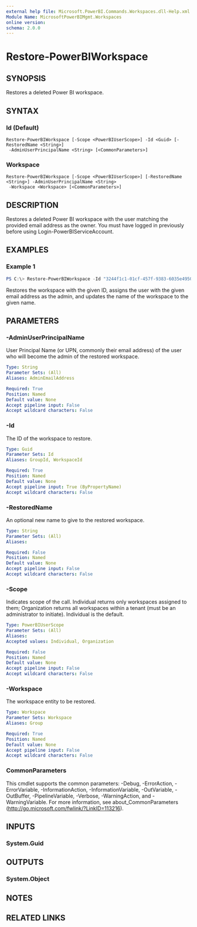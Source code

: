 ```yaml
---
external help file: Microsoft.PowerBI.Commands.Workspaces.dll-Help.xml
Module Name: MicrosoftPowerBIMgmt.Workspaces
online version:
schema: 2.0.0
---
```


# Restore-PowerBIWorkspace

## SYNOPSIS
Restores a deleted Power BI workspace.

## SYNTAX

### Id (Default)
```
Restore-PowerBIWorkspace [-Scope <PowerBIUserScope>] -Id <Guid> [-RestoredName <String>]
 -AdminUserPrincipalName <String> [<CommonParameters>]
```

### Workspace
```
Restore-PowerBIWorkspace [-Scope <PowerBIUserScope>] [-RestoredName <String>] -AdminUserPrincipalName <String>
 -Workspace <Workspace> [<CommonParameters>]
```

## DESCRIPTION
Restores a deleted Power BI workspace with the user matching the provided email address as the owner.
You must have logged in previously before using Login-PowerBIServiceAccount.

## EXAMPLES

### Example 1
```powershell
PS C:\> Restore-PowerBIWorkspace -Id "3244f1c1-01cf-457f-9383-6035e4950fdc" -RestoredName "TestWorkspace" -AdminEmailAddress "john@contoso.com"
```

Restores the workspace with the given ID, assigns the user with the given email address as the admin, and updates the name of the workspace to the given name.

## PARAMETERS

### -AdminUserPrincipalName
User Principal Name (or UPN, commonly their email address) of the user who will become the admin of the restored workspace.

```yaml
Type: String
Parameter Sets: (All)
Aliases: AdminEmailAddress

Required: True
Position: Named
Default value: None
Accept pipeline input: False
Accept wildcard characters: False
```

### -Id
The ID of the workspace to restore.

```yaml
Type: Guid
Parameter Sets: Id
Aliases: GroupId, WorkspaceId

Required: True
Position: Named
Default value: None
Accept pipeline input: True (ByPropertyName)
Accept wildcard characters: False
```

### -RestoredName
An optional new name to give to the restored workspace.

```yaml
Type: String
Parameter Sets: (All)
Aliases:

Required: False
Position: Named
Default value: None
Accept pipeline input: False
Accept wildcard characters: False
```

### -Scope
Indicates scope of the call. Individual returns only workspaces assigned to them; Organization returns all workspaces within a tenant (must be an administrator to initiate). Individual is the default.

```yaml
Type: PowerBIUserScope
Parameter Sets: (All)
Aliases:
Accepted values: Individual, Organization

Required: False
Position: Named
Default value: None
Accept pipeline input: False
Accept wildcard characters: False
```

### -Workspace
The workspace entity to be restored.

```yaml
Type: Workspace
Parameter Sets: Workspace
Aliases: Group

Required: True
Position: Named
Default value: None
Accept pipeline input: False
Accept wildcard characters: False
```

### CommonParameters
This cmdlet supports the common parameters: -Debug, -ErrorAction, -ErrorVariable, -InformationAction, -InformationVariable, -OutVariable, -OutBuffer, -PipelineVariable, -Verbose, -WarningAction, and -WarningVariable. For more information, see about_CommonParameters (http://go.microsoft.com/fwlink/?LinkID=113216).

## INPUTS

### System.Guid

## OUTPUTS

### System.Object

## NOTES

## RELATED LINKS
